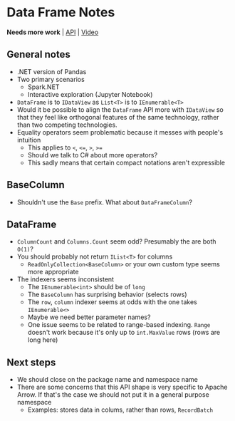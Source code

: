 # Data Frame Notes

**Needs more work** |
[API](Microsoft.Data.DataFrame.md) |
[Video](https://youtu.be/FAaw4uaYvgY?t=114)

## General notes

* .NET version of Pandas
* Two primary scenarios
    - Spark.NET
    - Interactive exploration (Jupyter Notebook)
* `DataFrame` is to `IDataView` as
  `List<T>` is to `IEnumerable<T>`
* Would it be possible to align the `DataFrame` API more with `IDataView` so
  that they feel like orthogonal features of the same technology, rather than
  two competing technologies.
* Equality operators seem problematic because it messes with people's intuition
    - This applies to `<`, `<=`, `>`, `>=`
    - Should we talk to C# about more operators?
    - This sadly means that certain compact notations aren't expressible

## BaseColumn

* Shouldn't use the `Base` prefix. What about `DataFrameColumn`?

## DataFrame

* `ColumnCount` and `Columns.Count` seem odd? Presumably the are both `O(1)`?
* You should probably not return `IList<T>` for columns
    - `ReadOnlyCollection<BaseColumn>` or your own custom type seems more
      appropriate
* The indexers seems inconsistent
    - The `IEnumerable<int>` should be of `long`
    - The `BaseColumn` has surprising behavior (selects rows)
    - The `row`, `column` indexer seems at odds with the one takes
      `IEnumerable<>`
    - Maybe we need better parameter names?
    - One issue seems to be related to range-based indexing. `Range` doesn't
      work because it's only up to `int.MaxValue` rows (rows are long here)

## Next steps

* We should close on the package name and namespace name
* There are some concerns that this API shape is very specific to Apache Arrow.
  If that's the case we should not put it in a general purpose namespace
    - Examples: stores data in colums, rather than rows, `RecordBatch`